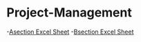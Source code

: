 # Project-Management
-[Asection Excel Sheet](https://docs.google.com/spreadsheets/d/1IzB5tmcE09bvRxhFPuxGCGyqsQxRKVJe/edit?usp=drive_link&ouid=112149846646298191028&rtpof=true&sd=true)
-[Bsection Excel Sheet](https://docs.google.com/spreadsheets/d/1iT4vVSzdvyOgjJCPaaY7gtqbo7Sn775F/edit?usp=drive_link&ouid=112149846646298191028&rtpof=true&sd=true) 

